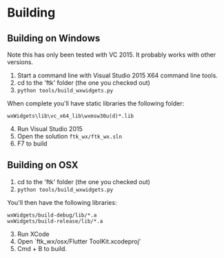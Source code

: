 

# Building

## Building on Windows

Note this has only been tested with VC 2015. It probably works with other versions.

1. Start a command line with Visual Studio 2015 X64 command line tools.
2. cd to the 'ftk' folder (the one you checked out)
3. `python tools/build_wxwidgets.py`

When complete you'll have static libraries the following folder:
```
wxWidgets\lib\vc_x64_lib\wxmsw30u(d)*.lib
```

4. Run Visual Studio 2015
5. Open the solution `ftk_wx/ftk_wx.sln`
6. F7 to build

## Building on OSX

1. cd to the 'ftk' folder (the one you checked out)
2. `python tools/build_wxwidgets.py`

You'll then have the following libraries:

```
wxWidgets/build-debug/lib/*.a
wxWidgets/build-release/lib/*.a
```

3. Run XCode
4. Open `ftk_wx/osx/Flutter ToolKit.xcodeproj'
5. Cmd + B to build.


